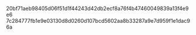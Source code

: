 20bf71aeb98405d06f51d1f44243d42db2ecf8a76f4b47460049839a13f4e9e6
7c284777fb1e9e03130d8d0260d107bcd5602aa8b33287a9e7d959f1e1dac96a
